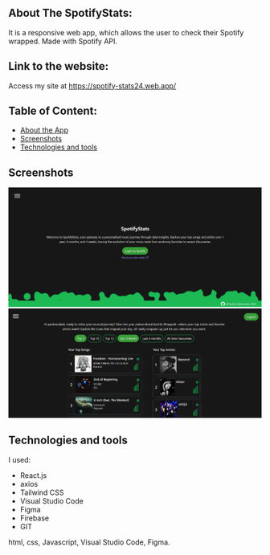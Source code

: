 ## About The SpotifyStats:
It is a responsive web app, which allows the user to check their Spotify wrapped. Made with Spotify API.
## Link to the website:
Access my site at https://spotify-stats24.web.app/
## Table of Content:
<ul>
  <li>
    <a href="#about-the-SpotifyStats">About the App</a>
  </li>
  <li>
    <a href="#screenshots">Screenshots</a>
  </li>
  <li>
    <a href="#technologies">Technologies and tools</a>
  </li>
</ul>

## Screenshots

<img src="/src/images/screenshots/screen1.png">
<img src="/src/images/screenshots/screen2.png">

## Technologies and tools
I used:
  <ul>
    <li>React.js</li>
    <li>axios</li>
    <li>Tailwind CSS</li>
    <li>Visual Studio Code</li>
    <li>Figma</li>
    <li>Firebase</li>
    <li>GIT</li>
  </ul>
 html, css, Javascript, Visual Studio Code, Figma.